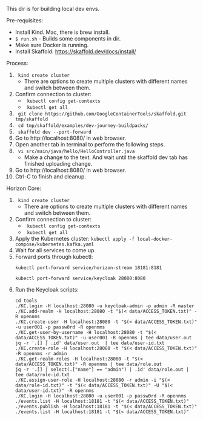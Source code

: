 This dir is for building local dev envs.

Pre-requisites:
* Install Kind. Mac, there is brew install. 
* ```$ run.sh``` - Builds some components in dir.
* Make sure Docker is running. 
* Install Skaffold: https://skaffold.dev/docs/install/

Process:
1. ``` kind create cluster``` 
    * There are options to create multiple clusters with different names and switch between them. 
2. Confirm connection to cluster:
    * ``` kubectl config get-contexts```
    * ``` kubectl get all```
2. ``` git clone https://github.com/GoogleContainerTools/skaffold.git tmp/skaffold```
3. ``` cd tmp/skaffold/examples/dev-journey-buildpacks/``` 
4. ``` skaffold dev --port-forward``` 
5. Go to http://localhost:8080/ in web browser. 
6. Open another tab in terminal to perform the following steps. 
7. ``` vi src/main/java/hello/HelloController.java```  
    * Make a change to the text. And wait until the skaffold dev tab has finished uploading change.
8. Go to http://localhost:8080/ in web browser. 
9. Ctrl-C to finish and cleanup.

Horizon Core:
1. ``` kind create cluster```
   * There are options to create multiple clusters with different names and switch between them. 
2. Confirm connection to cluster:
   * ``` kubectl config get-contexts```
   * ``` kubectl get all```
3. Apply the Kubernetes cluster: ```kubectl apply -f local-docker-compose/kubernetes.kafka.yaml```
4. Wait for all services to come up.
5. Forward ports through kubectl:
   ```
   kubectl port-forward service/horizon-stream 18181:8181
   ```
   ```
   kubectl port-forward service/keycloak 28080:8080 
   ```
8. Run the Keycloak scripts:
   ```shell
   cd tools
   ./KC.login -H localhost:28080 -u keycloak-admin -p admin -R master
   ./KC.add-realm -H localhost:28080 -t "$(< data/ACCESS_TOKEN.txt)" -R opennms
   ./KC.create-user -H localhost:28080 -t "$(< data/ACCESS_TOKEN.txt)" -u user001 -p passw0rd -R opennms
   ./KC.get-user-by-username -H localhost:28080 -t "$(< data/ACCESS_TOKEN.txt)" -u user001 -R opennms | tee data/user.out
   jq -r '.[] | .id' data/user.out  | tee data/user-id.txt
   ./KC.create-role -H localhost:28080 -t "$(< data/ACCESS_TOKEN.txt)" -R opennms -r admin
   ./KC.get-realm-roles -H localhost:28080 -t "$(< data/ACCESS_TOKEN.txt)" -R opennms | tee data/role.out
   jq -r '.[] | select(.["name"] == "admin") | .id' data/role.out | tee data/role-id.txt
   ./KC.assign-user-role -H localhost:28080 -r admin -i "$(< data/role-id.txt)" -t "$(< data/ACCESS_TOKEN.txt)" -U "$(< data/user-id.txt)" -R opennms
   ./KC.login -H localhost:28080 -u user001 -p passw0rd -R opennms
   ./events.list -H localhost:18181 -t "$(< data/ACCESS_TOKEN.txt)"
   ./events.publish -H localhost:18181 -t "$(< data/ACCESS_TOKEN.txt)"
   ./events.list -H localhost:18181 -t "$(< data/ACCESS_TOKEN.txt)"
```
